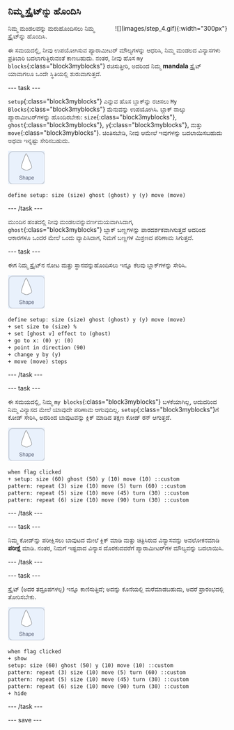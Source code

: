 ## ನಿಮ್ಮ ಸ್ಪ್ರೈಟ್‌ನ್ನು ಹೊಂದಿಸಿ

<div style="display: flex; flex-wrap: wrap">
<div style="flex-basis: 200px; flex-grow: 1; margin-right: 15px;">
ನಿಮ್ಮ ಮಂಡಲವನ್ನು ಮರುಹೊಂದಿಸಲು ನಿಮ್ಮ ಸ್ಪ್ರೈಟ್‌ನ್ನು ಹೊಂದಿಸಿ.
</div>
<div>
![](images/step_4.gif){:width="300px"}
</div>
</div>

ಈ ಸಮಯದಲ್ಲಿ, ನೀವು ಉಪಯೋಗಿಸುವ ಪ್ಯಾರಾಮೀಟರ್‌ ಮೌಲ್ಯಗಳನ್ನು ಆಧರಿಸಿ, ನಿಮ್ಮ ಮಂಡಲದ ವಿನ್ಯಾಸಗಳು ಪ್ರತಿಬಾರಿ ಬದಲಾಗುತ್ತಿರುವಂತೆ ಕಾಣಬಹುದು. ನಂತರ, ನೀವು ಹೊಸ `my blocks`{:class="block3myblocks"} ರಚಿಸುತ್ತೀರಿ, ಅದರಿಂದ ನಿಮ್ಮ **mandala** ಸ್ಪ್ರೈಟ್‌ ಯಾವಾಗಲೂ ಒಂದೇ ಸ್ಥಿತಿಯಲ್ಲಿ ಶುರುವಾಗುತ್ತದೆ.

--- task ---

`setup`{:class="block3myblocks"} ಎನ್ನುವ ಹೊಸ ಬ್ಲಾಕ್‌ನ್ನು ರಚಿಸಲು `My Blocks`{:class="block3myblocks"} ಮೆನುವನ್ನು ಉಪಯೋಗಿಸಿ. ಬ್ಲಾಕ್‌ ನಾಲ್ಕು ಪ್ಯಾರಾಮೀಟರ್‌ಗಳನ್ನು ಹೊಂದಿರಬೇಕು: `size`{:class="block3myblocks"}, `ghost`{:class="block3myblocks"}, `y`{:class="block3myblocks"}, ಮತ್ತು `move`{:class="block3myblocks"}. ಚಿಂತಿಸಬೇಡಿ, ನೀವು ಆಮೇಲೆ ಇವುಗಳನ್ನು ಬದಲಾಯಿಸಬಹುದು ಅಥವಾ ಇನ್ನಷ್ಟು ಸೇರಿಸಬಹುದು.

![ಆಕಾರ ಸ್ಪ್ರೈಟ್.](images/shape_sprite.png)

```blocks3
define setup: size (size) ghost (ghost) y (y) move (move)
```

--- /task ---

ಮುಂದಿನ ಹಂತದಲ್ಲಿ ನೀವು ಮಂಡಲವನ್ನುವರ್ಣಮಯವಾಗಿಸಿದಾಗ, `ghost`{:class="block3myblocks"} ಬ್ಲಾಕ್‌ ಬಣ್ಣಗಳನ್ನು ಪಾರದರ್ಶಕವಾಗಿಸುತ್ತದೆ ಅದರಿಂದ ಆಕಾರಗಳೂ ಒಂದರ ಮೇಲೆ ಒಂದು ವ್ಯಾಪಿಸಿದಾಗ, ನಿಮಗೆ ಬಣ್ಣಗಳ ಮಿಶ್ರಣದ ಪರಿಣಾಮ ಸಿಗುತ್ತದೆ.

--- task ---

ಈಗ ನಿಮ್ಮ ಸ್ಪ್ರೈಟ್‌ನ ನೋಟ ಮತ್ತು ಸ್ಥಾನವನ್ನುಹೊಂದಿಸಲು ಇನ್ನೂ ಕೆಲವು ಬ್ಲಾಕ್‌ಗಳನ್ನು ಸೇರಿಸಿ.

![ಆಕಾರ ಸ್ಪ್ರೈಟ್.](images/shape_sprite.png)

```blocks3
define setup: size (size) ghost (ghost) y (y) move (move)
+ set size to (size) %
+ set [ghost v] effect to (ghost)
+ go to x: (0) y: (0)
+ point in direction (90)
+ change y by (y)
+ move (move) steps
```

--- /task ---

--- task ---

ಈ ಸಮಯದಲ್ಲಿ, ನಿಮ್ಮ `my blocks`{:class="block3myblocks"} ಬಳಕೆಯಾಗಿಲ್ಲ, ಆದುದರಿಂದ ನಿಮ್ಮ ವಿನ್ಯಾಸದ ಮೇಲೆ ಯಾವುದೇ ಪರಿಣಾಮ ಆಗುವುದಿಲ್ಲ. `setup`{:class="block3myblocks"}ಗೆ ಕೋಡ್‌ ಸೇರಿಸಿ, ಅದರಿಂದ ಬಾವುಟವನ್ನು ಕ್ಲಿಕ್‌ ಮಾಡಿದ ತಕ್ಷಣ ಕೋಡ್‌ ರನ್‌ ಆಗುತ್ತದೆ.

![ಆಕಾರ ಸ್ಪ್ರೈಟ್.](images/shape_sprite.png)

```blocks3
when flag clicked
+ setup: size (60) ghost (50) y (10) move (10) ::custom
pattern: repeat (3) size (10) move (5) turn (60) ::custom
pattern: repeat (5) size (10) move (45) turn (30) ::custom
pattern: repeat (6) size (10) move (90) turn (30) ::custom
```

--- /task ---

--- task ---

ನಿಮ್ಮ ಕೋಡ್‌ನ್ನು ಪರೀಕ್ಷಿಸಲು ಬಾವುಟದ ಮೇಲೆ ಕ್ಲಿಕ್‌ ಮಾಡಿ ಮತ್ತು ಚಿತ್ರಿಸಿರುವ ವಿನ್ಯಾಸವನ್ನು ಅವಲೋಕನಮಾಡಿ **ಪರೀಕ್ಷೆ** ಮಾಡಿ. ನಂತರ, ನಿಮಗೆ ಇಷ್ಟವಾದ ವಿನ್ಯಾಸ ದೊರಕುವವರೆಗೆ ಪ್ಯಾರಾಮೀಟರ್‌ಗಳ ಮೌಲ್ಯವನ್ನು ಬದಲಾಯಿಸಿ.

--- /task ---

--- task ---

ಸ್ಪ್ರೈಟ್‌ (ಅದರ ತದ್ರೂಪಗಳಲ್ಲ) ಇನ್ನೂ ಕಾಣಿಸುತ್ತಿದೆ; ಅದನ್ನು ಕೊನೆಯಲ್ಲಿ ಮರೆಮಾಡಬಹುದು, ಅದರೆ ಪ್ರಾರಂಭದಲ್ಲಿ ತೋರಿಸಬೇಕು.

![ಆಕಾರ ಸ್ಪ್ರೈಟ್.](images/shape_sprite.png)

```blocks3
when flag clicked
+ show
setup: size (60) ghost (50) y (10) move (10) ::custom
pattern: repeat (3) size (10) move (5) turn (60) ::custom
pattern: repeat (5) size (10) move (45) turn (30) ::custom
pattern: repeat (6) size (10) move (90) turn (30) ::custom
+ hide
```

--- /task ---

--- save ---
